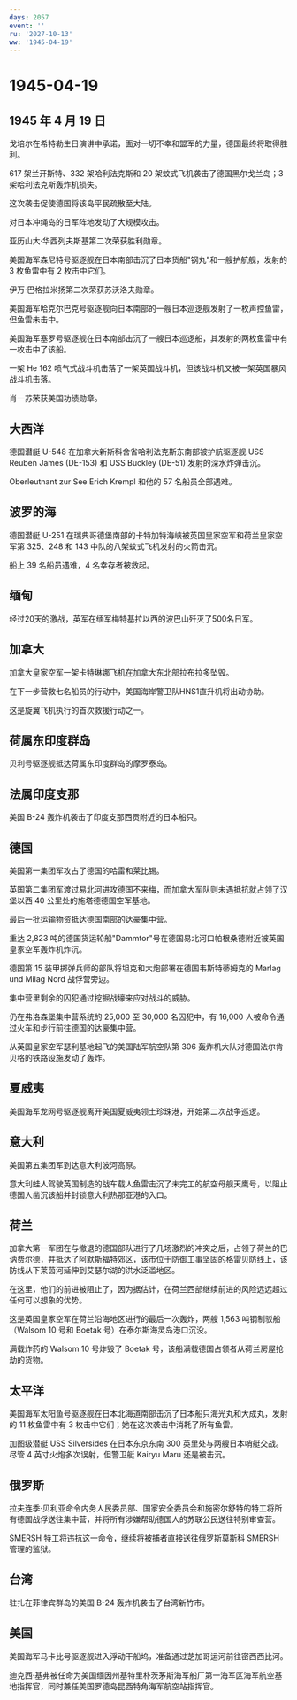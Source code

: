 ```yaml
---
days: 2057
event: ''
ru: '2027-10-13'
ww: '1945-04-19'
---
```


# 1945-04-19

## 1945 年 4 月 19 日

戈培尔在希特勒生日演讲中承诺，面对一切不幸和盟军的力量，德国最终将取得胜利。

617 架兰开斯特、332 架哈利法克斯和 20 架蚊式飞机袭击了德国黑尔戈兰岛；3
架哈利法克斯轰炸机损失。

这次袭击促使德国将该岛平民疏散至大陆。

对日本冲绳岛的日军阵地发动了大规模攻击。

亚历山大·华西列夫斯基第二次荣获胜利勋章。

美国海军森尼特号驱逐舰在日本南部击沉了日本货船"钢丸"和一艘护航舰，发射的
3 枚鱼雷中有 2 枚击中它们。

伊万·巴格拉米扬第二次荣获苏沃洛夫勋章。

美国海军哈克尔巴克号驱逐舰向日本南部的一艘日本巡逻舰发射了一枚声控鱼雷，但鱼雷未击中。

美国海军塞罗号驱逐舰在日本南部击沉了一艘日本巡逻船，其发射的两枚鱼雷中有一枚击中了该船。

一架 He 162
喷气式战斗机击落了一架英国战斗机，但该战斗机又被一架英国暴风战斗机击落。

肖一苏荣获美国功绩勋章。

## 大西洋

德国潜艇 U-548 在加拿大新斯科舍省哈利法克斯东南部被护航驱逐舰 USS Reuben
James (DE-153) 和 USS Buckley (DE-51) 发射的深水炸弹击沉。

Oberleutnant zur See Erich Krempl 和他的 57 名船员全部遇难。

## 波罗的海

德国潜艇 U-251
在瑞典哥德堡南部的卡特加特海峡被英国皇家空军和荷兰皇家空军第 325、248 和
143 中队的八架蚊式飞机发射的火箭击沉。

船上 39 名船员遇难，4 名幸存者被救起。

## 缅甸

经过20天的激战，英军在缅军梅特基拉以西的波巴山歼灭了500名日军。

## 加拿大

加拿大皇家空军一架卡特琳娜飞机在加拿大东北部拉布拉多坠毁。

在下一步营救七名船员的行动中，美国海岸警卫队HNS1直升机将出动协助。

这是旋翼飞机执行的首次救援行动之一。

## 荷属东印度群岛

贝利号驱逐舰抵达荷属东印度群岛的摩罗泰岛。

## 法属印度支那

美国 B-24 轰炸机袭击了印度支那西贡附近的日本船只。

## 德国

美国第一集团军攻占了德国的哈雷和莱比锡。

英国第二集团军渡过易北河进攻德国不来梅，而加拿大军队则未遇抵抗就占领了汉堡以西
40 公里处的施塔德德国空军基地。

最后一批运输物资抵达德国南部的达豪集中营。

重达 2,823
吨的德国货运轮船"Dammtor"号在德国易北河口帕根桑德附近被英国皇家空军轰炸机炸沉。

德国第 15 装甲掷弹兵师的部队将坦克和大炮部署在德国韦斯特蒂姆克的 Marlag
und Milag Nord 战俘营旁边。

集中营里剩余的囚犯通过挖掘战壕来应对战斗的威胁。

仍在弗洛森堡集中营系统的 25,000 至 30,000 名囚犯中，有 16,000
人被命令通过火车和步行前往德国的达豪集中营。

从英国皇家空军瑟利基地起飞的美国陆军航空队第 306
轰炸机大队对德国法尔肯贝格的铁路设施发动了轰炸。

## 夏威夷

美国海军龙网号驱逐舰离开美国夏威夷领土珍珠港，开始第二次战争巡逻。

## 意大利

美国第五集团军到达意大利波河高原。

意大利蛙人驾驶英国制造的战车载人鱼雷击沉了未完工的航空母舰天鹰号，以阻止德国人凿沉该船并封锁意大利热那亚港的入口。

## 荷兰

加拿大第一军团在与撤退的德国部队进行了几场激烈的冲突之后，占领了荷兰的巴讷费尔德，并抵达了阿默斯福特郊区，该市位于防御工事坚固的格雷贝防线上，该防线从下莱茵河延伸到艾瑟尔湖的洪水泛滥地区。

在这里，他们的前进被阻止了，因为据估计，在荷兰西部继续前进的风险远远超过任何可以想象的优势。

这是英国皇家空军在荷兰沿海地区进行的最后一次轰炸，两艘 1,563
吨钢制驳船（Walsom 10 号和 Boetak 号）在泰尔斯海灵岛港口沉没。

满载炸药的 Walsom 10 号炸毁了 Boetak
号，该船满载德国占领者从荷兰房屋抢劫的货物。

## 太平洋

美国海军太阳鱼号驱逐舰在日本北海道南部击沉了日本船只海光丸和大成丸，发射的
11 枚鱼雷中有 3 枚击中它们；她在这次袭击中消耗了所有鱼雷。

加图级潜艇 USS Silversides 在日本东京东南 300
英里处与两艘日本哨艇交战。尽管 4 英寸火炮多次误射，但警卫艇 Kairyu Maru
还是被击沉。

## 俄罗斯

拉夫连季·贝利亚命令内务人民委员部、国家安全委员会和施密尔舒特的特工将所有德国战俘送往集中营，并将所有涉嫌帮助德国人的苏联公民送往特别审查营。

SMERSH 特工将违抗这一命令，继续将被捕者直接送往俄罗斯莫斯科 SMERSH
管理的监狱。

## 台湾

驻扎在菲律宾群岛的美国 B-24 轰炸机袭击了台湾新竹市。

## 美国

美国海军马卡比号驱逐舰进入浮动干船坞，准备通过芝加哥运河前往密西西比河。

迪克西·基弗被任命为美国缅因州基特里朴茨茅斯海军船厂第一海军区海军航空基地指挥官，同时兼任美国罗德岛昆西特角海军航空站指挥官。